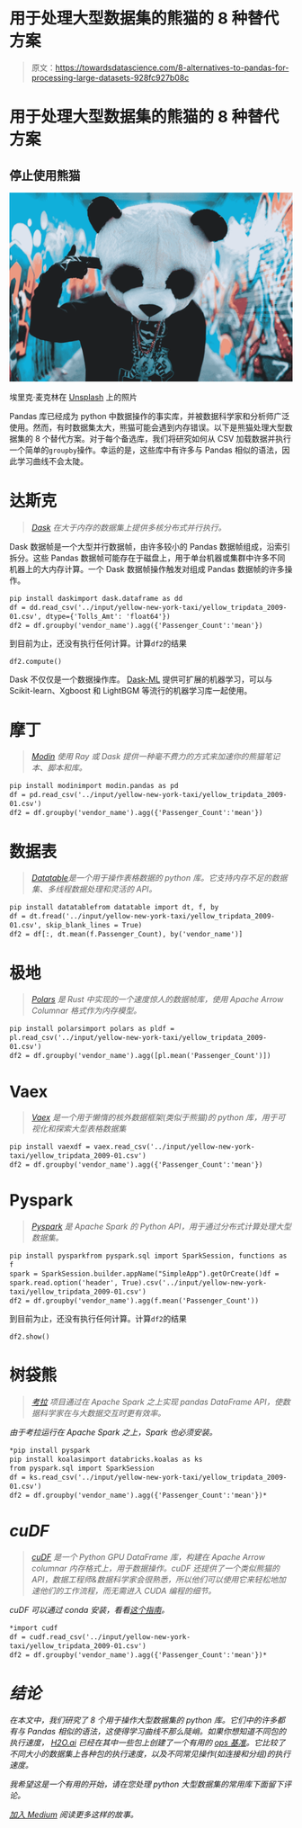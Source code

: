 # 用于处理大型数据集的熊猫的 8 种替代方案

> 原文：<https://towardsdatascience.com/8-alternatives-to-pandas-for-processing-large-datasets-928fc927b08c>

# 用于处理大型数据集的熊猫的 8 种替代方案

## 停止使用熊猫

![](img/5a89ec1c4f6092425f1636d1eb3eb989.png)

埃里克·麦克林在 [Unsplash](https://unsplash.com?utm_source=medium&utm_medium=referral) 上的照片

Pandas 库已经成为 python 中数据操作的事实库，并被数据科学家和分析师广泛使用。然而，有时数据集太大，熊猫可能会遇到内存错误。以下是熊猫处理大型数据集的 8 个替代方案。对于每个备选库，我们将研究如何从 CSV 加载数据并执行一个简单的`groupby`操作。幸运的是，这些库中有许多与 Pandas 相似的语法，因此学习曲线不会太陡。

# 达斯克

> [*Dask*](https://docs.dask.org/) *在大于内存的数据集上提供多核分布式并行执行。*

Dask 数据帧是一个大型并行数据帧，由许多较小的 Pandas 数据帧组成，沿索引拆分。这些 Pandas 数据帧可能存在于磁盘上，用于单台机器或集群中许多不同机器上的大内存计算。一个 Dask 数据帧操作触发对组成 Pandas 数据帧的许多操作。

```
pip install daskimport dask.dataframe as dd
df = dd.read_csv('../input/yellow-new-york-taxi/yellow_tripdata_2009-01.csv', dtype={'Tolls_Amt': 'float64'})
df2 = df.groupby('vendor_name').agg({'Passenger_Count':'mean'})
```

到目前为止，还没有执行任何计算。计算`df2`的结果

```
df2.compute()
```

Dask 不仅仅是一个数据操作库。 [Dask-ML](https://ml.dask.org/) 提供可扩展的机器学习，可以与 Scikit-learn、Xgboost 和 LightBGM 等流行的机器学习库一起使用。

# 摩丁

> [*Modin*](https://modin.readthedocs.io/en/stable/index.html) *使用 Ray 或 Dask 提供一种毫不费力的方式来加速你的熊猫笔记本、脚本和库。*

```
pip install modinimport modin.pandas as pd
df = pd.read_csv('../input/yellow-new-york-taxi/yellow_tripdata_2009-01.csv')
df2 = df.groupby('vendor_name').agg({'Passenger_Count':'mean'})
```

# 数据表

> [*Datatable*](https://datatable.readthedocs.io/en/latest/start/quick-start.html)*是一个用于操作表格数据的 python 库。它支持内存不足的数据集、多线程数据处理和灵活的 API。*

```
pip install datatablefrom datatable import dt, f, by
df = dt.fread('../input/yellow-new-york-taxi/yellow_tripdata_2009-01.csv', skip_blank_lines = True)
df2 = df[:, dt.mean(f.Passenger_Count), by('vendor_name')]
```

# 极地

> [*Polars*](https://pola-rs.github.io/polars-book/user-guide/index.html) *是 Rust 中实现的一个速度惊人的数据帧库，使用 Apache Arrow Columnar 格式作为内存模型。*

```
pip install polarsimport polars as pldf = pl.read_csv('../input/yellow-new-york-taxi/yellow_tripdata_2009-01.csv')
df2 = df.groupby('vendor_name').agg([pl.mean('Passenger_Count')])
```

# Vaex

> [*Vaex*](https://vaex.io/docs/index.html) *是一个用于懒惰的核外数据框架(类似于熊猫)的 python 库，用于可视化和探索大型表格数据集*

```
pip install vaexdf = vaex.read_csv('../input/yellow-new-york-taxi/yellow_tripdata_2009-01.csv')
df2 = df.groupby('vendor_name').agg({'Passenger_Count':'mean'})
```

# Pyspark

> [*Pyspark*](https://spark.apache.org/docs/latest/api/python/index.html#) *是 Apache Spark 的 Python API，用于通过分布式计算处理大型数据集。*

```
pip install pysparkfrom pyspark.sql import SparkSession, functions as f
spark = SparkSession.builder.appName("SimpleApp").getOrCreate()df = spark.read.option('header', True).csv('../input/yellow-new-york-taxi/yellow_tripdata_2009-01.csv')
df2 = df.groupby('vendor_name').agg(f.mean('Passenger_Count'))
```

到目前为止，还没有执行任何计算。计算`df2`的结果

```
df2.show()
```

# 树袋熊

> *[*考拉*](https://koalas.readthedocs.io/en/latest/index.html) *项目通过在 Apache Spark 之上实现 pandas DataFrame API，使数据科学家在与大数据交互时更有效率。**

*由于考拉运行在 Apache Spark 之上，Spark 也必须安装。*

```
*pip install pyspark
pip install koalasimport databricks.koalas as ks
from pyspark.sql import SparkSession
df = ks.read_csv('../input/yellow-new-york-taxi/yellow_tripdata_2009-01.csv')
df2 = df.groupby('vendor_name').agg({'Passenger_Count':'mean'})*
```

# *cuDF*

> *[*cuDF*](https://docs.rapids.ai/api/cudf/stable/user_guide/10min.html) *是一个 Python GPU DataFrame 库，构建在 Apache Arrow columnar 内存格式上，用于数据操作。cuDF 还提供了一个类似熊猫的 API，数据工程师&数据科学家会很熟悉，所以他们可以使用它来轻松地加速他们的工作流程，而无需进入 CUDA 编程的细节。**

*cuDF 可以通过 conda 安装，看看[这个指南](https://github.com/rapidsai/cudf)。*

```
*import cudf
df = cudf.read_csv('../input/yellow-new-york-taxi/yellow_tripdata_2009-01.csv')
df2 = df.groupby('vendor_name').agg({'Passenger_Count':'mean'})*
```

# *结论*

*在本文中，我们研究了 8 个用于操作大型数据集的 python 库。它们中的许多都有与 Pandas 相似的语法，这使得学习曲线不那么陡峭。如果你想知道不同包的执行速度， [H2O.ai](http://H2O.ai) 已经在其中一些包上创建了一个有用的 [ops 基准](https://h2oai.github.io/db-benchmark/)。它比较了不同大小的数据集上各种包的执行速度，以及不同常见操作(如连接和分组)的执行速度。*

*我希望这是一个有用的开始，请在您处理 python 大型数据集的常用库下面留下评论。*

*[加入 Medium](https://medium.com/@edwin.tan/membership) 阅读更多这样的故事。*